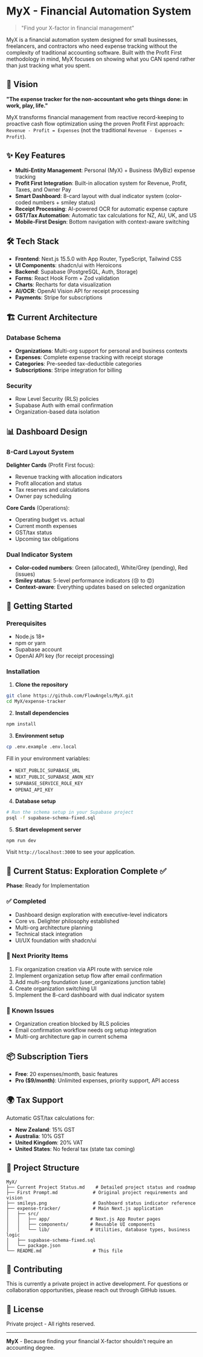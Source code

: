 # MyX - Financial Automation System

> "Find your X-factor in financial management"

MyX is a financial automation system designed for small businesses, freelancers, and contractors who need expense tracking without the complexity of traditional accounting software. Built with the Profit First methodology in mind, MyX focuses on showing what you CAN spend rather than just tracking what you spent.

## 🎯 Vision

**"The expense tracker for the non-accountant who gets things done: in work, play, life."**

MyX transforms financial management from reactive record-keeping to proactive cash flow optimization using the proven Profit First approach: `Revenue - Profit = Expenses` (not the traditional `Revenue - Expenses = Profit`).

## ✨ Key Features

- **Multi-Entity Management**: Personal (MyX) + Business (MyBiz) expense tracking
- **Profit First Integration**: Built-in allocation system for Revenue, Profit, Taxes, and Owner Pay
- **Smart Dashboard**: 8-card layout with dual indicator system (color-coded numbers + smiley status)
- **Receipt Processing**: AI-powered OCR for automatic expense capture
- **GST/Tax Automation**: Automatic tax calculations for NZ, AU, UK, and US
- **Mobile-First Design**: Bottom navigation with context-aware switching

## 🛠 Tech Stack

- **Frontend**: Next.js 15.5.0 with App Router, TypeScript, Tailwind CSS
- **UI Components**: shadcn/ui with Heroicons
- **Backend**: Supabase (PostgreSQL, Auth, Storage)
- **Forms**: React Hook Form + Zod validation
- **Charts**: Recharts for data visualization
- **AI/OCR**: OpenAI Vision API for receipt processing
- **Payments**: Stripe for subscriptions

## 🏗 Current Architecture

### Database Schema
- **Organizations**: Multi-org support for personal and business contexts
- **Expenses**: Complete expense tracking with receipt storage
- **Categories**: Pre-seeded tax-deductible categories
- **Subscriptions**: Stripe integration for billing

### Security
- Row Level Security (RLS) policies
- Supabase Auth with email confirmation
- Organization-based data isolation

## 📊 Dashboard Design

### 8-Card Layout System
**Delighter Cards** (Profit First focus):
- Revenue tracking with allocation indicators
- Profit allocation and status
- Tax reserves and calculations
- Owner pay scheduling

**Core Cards** (Operations):
- Operating budget vs. actual
- Current month expenses
- GST/tax status
- Upcoming tax obligations

### Dual Indicator System
- **Color-coded numbers**: Green (allocated), White/Grey (pending), Red (issues)
- **Smiley status**: 5-level performance indicators (😢 to 😍)
- **Context-aware**: Everything updates based on selected organization

## 🚀 Getting Started

### Prerequisites
- Node.js 18+
- npm or yarn
- Supabase account
- OpenAI API key (for receipt processing)

### Installation

1. **Clone the repository**
```bash
git clone https://github.com/FlowAngels/MyX.git
cd MyX/expense-tracker
```

2. **Install dependencies**
```bash
npm install
```

3. **Environment setup**
```bash
cp .env.example .env.local
```

Fill in your environment variables:
- `NEXT_PUBLIC_SUPABASE_URL`
- `NEXT_PUBLIC_SUPABASE_ANON_KEY`
- `SUPABASE_SERVICE_ROLE_KEY`
- `OPENAI_API_KEY`

4. **Database setup**
```bash
# Run the schema setup in your Supabase project
psql -f supabase-schema-fixed.sql
```

5. **Start development server**
```bash
npm run dev
```

Visit `http://localhost:3000` to see your application.

## 🎯 Current Status: Exploration Complete ✅

**Phase**: Ready for Implementation

### ✅ Completed
- Dashboard design exploration with executive-level indicators
- Core vs. Delighter philosophy established
- Multi-org architecture planning
- Technical stack integration
- UI/UX foundation with shadcn/ui

### 🎯 Next Priority Items
1. Fix organization creation via API route with service role
2. Implement organization setup flow after email confirmation
3. Add multi-org foundation (user_organizations junction table)
4. Create organization switching UI
5. Implement the 8-card dashboard with dual indicator system

### 🐛 Known Issues
- Organization creation blocked by RLS policies
- Email confirmation workflow needs org setup integration
- Multi-org architecture gap in current schema

## 📦 Subscription Tiers

- **Free**: 20 expenses/month, basic features
- **Pro ($9/month)**: Unlimited expenses, priority support, API access

## 🌍 Tax Support

Automatic GST/tax calculations for:
- **New Zealand**: 15% GST
- **Australia**: 10% GST  
- **United Kingdom**: 20% VAT
- **United States**: No federal tax (state tax coming)

## 📁 Project Structure

```
MyX/
├── Current Project Status.md    # Detailed project status and roadmap
├── First Prompt.md             # Original project requirements and vision
├── smileys.png                 # Dashboard status indicator reference
├── expense-tracker/            # Main Next.js application
│   ├── src/
│   │   ├── app/               # Next.js App Router pages
│   │   ├── components/        # Reusable UI components
│   │   └── lib/               # Utilities, database types, business logic
│   ├── supabase-schema-fixed.sql
│   └── package.json
└── README.md                   # This file
```

## 🤝 Contributing

This is currently a private project in active development. For questions or collaboration opportunities, please reach out through GitHub issues.

## 📄 License

Private project - All rights reserved.

---

**MyX** - Because finding your financial X-factor shouldn't require an accounting degree.